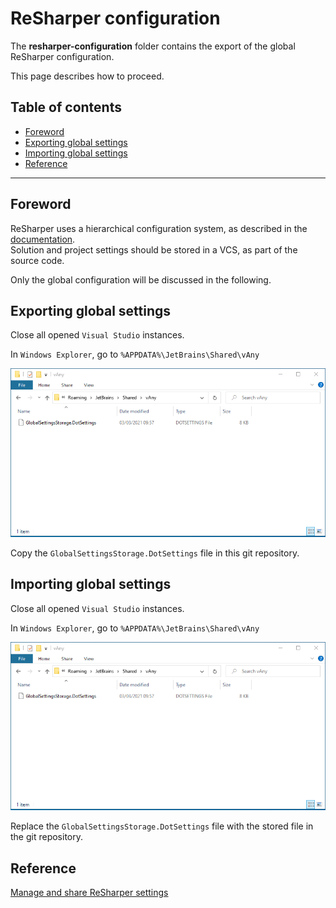 # ReSharper configuration

The **resharper-configuration** folder contains the export of the global ReSharper configuration.

This page describes how to proceed.

## Table of contents

- [Foreword](#Foreword)
- [Exporting global settings](#Exporting-global-settings)
- [Importing global settings](#Importing-global-settings)
- [Reference](#Reference)

- - -

## Foreword

ReSharper uses a hierarchical configuration system, as described in the [documentation](https://www.jetbrains.com/help/resharper/Sharing_Configuration_Options.html#layers).  
Solution and project settings should be stored in a VCS, as part of the source code.

Only the global configuration will be discussed in the following.

## Exporting global settings

Close all opened `Visual Studio` instances.

In `Windows Explorer`, go to `%APPDATA%\JetBrains\Shared\vAny`

![import-export-global-settings-directory](images/import-export-global-settings-directory.png)

Copy the `GlobalSettingsStorage.DotSettings` file in this git repository.

## Importing global settings

Close all opened `Visual Studio` instances.

In `Windows Explorer`, go to `%APPDATA%\JetBrains\Shared\vAny`

![import-export-global-settings-directory](images/import-export-global-settings-directory.png)

Replace the `GlobalSettingsStorage.DotSettings` file with the stored file in the git repository.

## Reference

[Manage and share ReSharper settings](https://www.jetbrains.com/help/resharper/Sharing_Configuration_Options.html)
